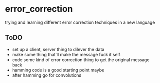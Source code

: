 # error_correction
trying and learning different error correction techniques in a new language 


## ToDO 
* set up a client, server thing to dilever the data 
* make some thing that'll make the message fuck it self
* code some kind of error correction thing to get the original message back
* hamming code is a good starting point maybe 
* after hamming go for convolutions 


